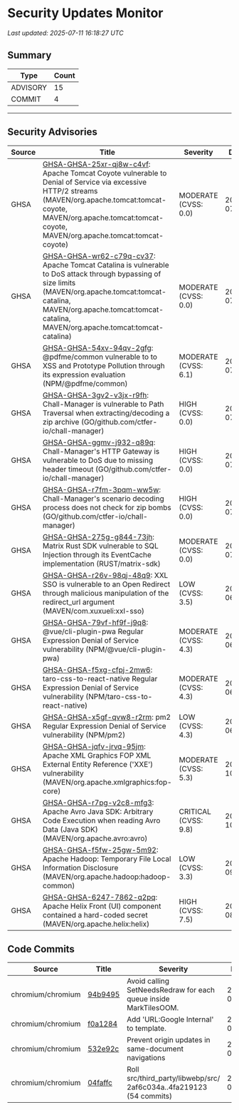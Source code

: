 # Security Updates Monitor

*Last updated: 2025-07-11 16:18:27 UTC*

## Summary
| Type | Count |
|------|-------|
| ADVISORY | 15 |
| COMMIT | 4 |

---

## Security Advisories

| Source | Title | Severity | Date |
|--------|-------|----------|------|
| GHSA | [GHSA-GHSA-25xr-qj8w-c4vf](https://github.com/advisories/GHSA-25xr-qj8w-c4vf): Apache Tomcat Coyote vulnerable to Denial of Service via excessive HTTP/2 streams (MAVEN/org.apache.tomcat:tomcat-coyote, MAVEN/org.apache.tomcat:tomcat-coyote, MAVEN/org.apache.tomcat:tomcat-coyote) | MODERATE (CVSS: 0.0) | 2025-07-10 |
| GHSA | [GHSA-GHSA-wr62-c79q-cv37](https://github.com/advisories/GHSA-wr62-c79q-cv37): Apache Tomcat Catalina is vulnerable to DoS attack through bypassing of size limits (MAVEN/org.apache.tomcat:tomcat-catalina, MAVEN/org.apache.tomcat:tomcat-catalina, MAVEN/org.apache.tomcat:tomcat-catalina) | MODERATE (CVSS: 0.0) | 2025-07-10 |
| GHSA | [GHSA-GHSA-54xv-94qv-2gfg](https://github.com/advisories/GHSA-54xv-94qv-2gfg): @pdfme/common vulnerable to to XSS and Prototype Pollution through its expression evaluation (NPM/@pdfme/common) | MODERATE (CVSS: 6.1) | 2025-07-10 |
| GHSA | [GHSA-GHSA-3gv2-v3jx-r9fh](https://github.com/advisories/GHSA-3gv2-v3jx-r9fh): Chall-Manager is vulnerable to Path Traversal when extracting/decoding a zip archive (GO/github.com/ctfer-io/chall-manager) | HIGH (CVSS: 0.0) | 2025-07-10 |
| GHSA | [GHSA-GHSA-ggmv-j932-q89q](https://github.com/advisories/GHSA-ggmv-j932-q89q): Chall-Manager's HTTP Gateway is vulnerable to DoS due to missing header timeout (GO/github.com/ctfer-io/chall-manager) | HIGH (CVSS: 0.0) | 2025-07-10 |
| GHSA | [GHSA-GHSA-r7fm-3pqm-ww5w](https://github.com/advisories/GHSA-r7fm-3pqm-ww5w): Chall-Manager's scenario decoding process does not check for zip bombs (GO/github.com/ctfer-io/chall-manager) | HIGH (CVSS: 0.0) | 2025-07-10 |
| GHSA | [GHSA-GHSA-275g-g844-73jh](https://github.com/advisories/GHSA-275g-g844-73jh): Matrix Rust SDK vulnerable to SQL Injection through its EventCache implementation (RUST/matrix-sdk) | MODERATE (CVSS: 0.0) | 2025-07-10 |
| GHSA | [GHSA-GHSA-r26v-98qj-48q9](https://github.com/advisories/GHSA-r26v-98qj-48q9): XXL SSO is vulnerable to an Open Redirect through malicious manipulation of the redirect_url argument  (MAVEN/com.xuxueli:xxl-sso) | LOW (CVSS: 3.5) | 2025-06-26 |
| GHSA | [GHSA-GHSA-79vf-hf9f-j9q8](https://github.com/advisories/GHSA-79vf-hf9f-j9q8): @vue/cli-plugin-pwa Regular Expression Denial of Service vulnerability (NPM/@vue/cli-plugin-pwa) | MODERATE (CVSS: 4.3) | 2025-06-09 |
| GHSA | [GHSA-GHSA-f5xg-cfpj-2mw6](https://github.com/advisories/GHSA-f5xg-cfpj-2mw6): taro-css-to-react-native Regular Expression Denial of Service vulnerability (NPM/taro-css-to-react-native) | MODERATE (CVSS: 4.3) | 2025-06-09 |
| GHSA | [GHSA-GHSA-x5gf-qvw8-r2rm](https://github.com/advisories/GHSA-x5gf-qvw8-r2rm): pm2 Regular Expression Denial of Service vulnerability (NPM/pm2) | LOW (CVSS: 4.3) | 2025-06-09 |
| GHSA | [GHSA-GHSA-jqfv-jrvq-95jm](https://github.com/advisories/GHSA-jqfv-jrvq-95jm): Apache XML Graphics FOP XML External Entity Reference ('XXE') vulnerability (MAVEN/org.apache.xmlgraphics:fop-core) | MODERATE (CVSS: 5.3) | 2024-10-09 |
| GHSA | [GHSA-GHSA-r7pg-v2c8-mfg3](https://github.com/advisories/GHSA-r7pg-v2c8-mfg3): Apache Avro Java SDK: Arbitrary Code Execution when reading Avro Data (Java SDK) (MAVEN/org.apache.avro:avro) | CRITICAL (CVSS: 9.8) | 2024-10-03 |
| GHSA | [GHSA-GHSA-f5fw-25gw-5m92](https://github.com/advisories/GHSA-f5fw-25gw-5m92): Apache Hadoop: Temporary File Local Information Disclosure (MAVEN/org.apache.hadoop:hadoop-common) | LOW (CVSS: 3.3) | 2024-09-25 |
| GHSA | [GHSA-GHSA-6247-7862-q2pq](https://github.com/advisories/GHSA-6247-7862-q2pq): Apache Helix Front (UI) component contained a hard-coded secret (MAVEN/org.apache.helix:helix) | HIGH (CVSS: 7.5) | 2024-08-21 |

## Code Commits

| Source | Title | Severity | Date |
|--------|-------|----------|------|
| chromium/chromium | [94b9495](https://github.com/chromium/chromium/commit/94b949573d9e12e2c6fd97cf9986b7cbbc32dddf) | Avoid calling SetNeedsRedraw for each queue inside MarkTilesOOM. | 2025-07-11 |
| chromium/chromium | [f0a1284](https://github.com/chromium/chromium/commit/f0a12849f29b89172b76361b74602454b07ef1ab) | Add 'URL:Google Internal' to template. | 2025-07-10 |
| chromium/chromium | [532e92c](https://github.com/chromium/chromium/commit/532e92cca81b0e3fd50ba504d938b68897dccd50) | Prevent origin updates in same-document navigations | 2025-07-10 |
| chromium/chromium | [04faffc](https://github.com/chromium/chromium/commit/04faffcf5d149501c43c3f0c92b2709df5d819e3) | Roll src/third_party/libwebp/src/ 2af6c034a..4fa219123 (54 commits) | 2025-07-10 |

